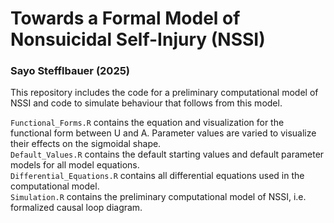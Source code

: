 # Towards a Formal Model of Nonsuicidal Self-Injury (NSSI) 
### Sayo Stefflbauer (2025)
This repository includes the code for a preliminary computational model of NSSI and code to simulate behaviour that follows from this model. 

`Functional_Forms.R` contains the equation and visualization for the functional form between U and A. Parameter values are varied to visualize their effects on the sigmoidal shape.  
`Default_Values.R` contains the default starting values and default parameter models for all model equations.  
`Differential_Equations.R` contains all differential equations used in the computational model.  
`Simulation.R` contains the preliminary computational model of NSSI, i.e. formalized causal loop diagram.  
